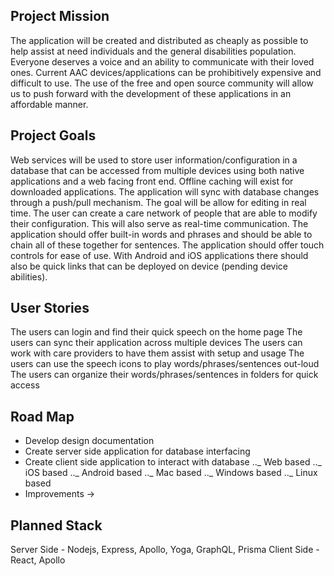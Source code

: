 ## Project Mission

The application will be created and distributed as cheaply as possible to help assist at need individuals and the general disabilities population. Everyone deserves a voice and an ability to communicate with their loved ones. Current AAC devices/applications can be prohibitively expensive and difficult to use. The use of the free and open source community will allow us to push forward with the development of these applications in an affordable manner.

## Project Goals

Web services will be used to store user information/configuration in a database that can be accessed from multiple devices using both native applications and a web facing front end. Offline caching will exist for downloaded applications. The application will sync with database changes through a push/pull mechanism. The goal will be allow for editing in real time. The user can create a care network of people that are able to modify their configuration. This will also serve as real-time communication. The application should offer built-in words and phrases and should be able to chain all of these together for sentences. The application should offer touch controls for ease of use. With Android and iOS applications there should also be quick links that can be deployed on device (pending device abilities).

## User Stories

The users can login and find their quick speech on the home page
The users can sync their application across multiple devices
The users can work with care providers to have them assist with setup and usage
The users can use the speech icons to play words/phrases/sentences out-loud
The users can organize their words/phrases/sentences in folders for quick access

## Road Map

- Develop design documentation
- Create server side application for database interfacing
- Create client side application to interact with database
  .._ Web based
  .._ iOS based
  .._ Android based
  .._ Mac based
  .._ Windows based
  .._ Linux based
- Improvements ->

## Planned Stack

Server Side - Nodejs, Express, Apollo, Yoga, GraphQL, Prisma
Client Side - React, Apollo
